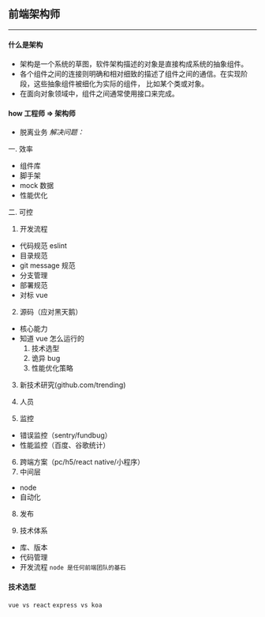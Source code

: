 ## 前端架构师

---

#### 什么是架构

- 架构是一个系统的草图，软件架构描述的对象是直接构成系统的抽象组件。
- 各个组件之间的连接则明确和相对细致的描述了组件之间的通信。在实现阶段，这些抽象组件被细化为实际的组件，
  比如某个类或对象。
- 在面向对象领域中，组件之间通常使用接口来完成。

#### how 工程师 => 架构师

- 脱离业务
  _解决问题：_

一. 效率

- 组件库
- 脚手架
- mock 数据
- 性能优化

二. 可控

1. 开发流程

- 代码规范 eslint
- 目录规范
- git message 规范
- 分支管理
- 部署规范
- 对标 vue

2. 源码（应对黑天鹅）

- 核心能力
- 知道 vue 怎么运行的
  1. 技术选型
  2. 诡异 bug
  3. 性能优化策略

3.  新技术研究(github.com/trending)

4.  人员
5.  监控

- 错误监控（sentry/fundbug）
- 性能监控（百度、谷歌统计）

6. 跨端方案（pc/h5/react native/小程序）
7. 中间层

- node
- 自动化

8. 发布

9. 技术体系

- 库、版本
- 代码管理
- 开发流程
  `node 是任何前端团队的基石`

#### 技术选型

`vue vs react`
`express vs koa`
